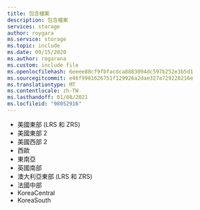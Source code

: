 ```yaml
---
title: 包含檔案
description: 包含檔案
services: storage
author: roygara
ms.service: storage
ms.topic: include
ms.date: 09/15/2020
ms.author: rogarana
ms.custom: include file
ms.openlocfilehash: 6eeee88cf9fbfacdca8883094dc597b252e3b5d1
ms.sourcegitcommit: e46f9981626751f129926a2dae327a729228216e
ms.translationtype: MT
ms.contentlocale: zh-TW
ms.lasthandoff: 01/08/2021
ms.locfileid: "98052916"
---
```

- 美國東部 (LRS 和 ZRS) 
- 美國東部 2
- 美國西部 2
- 西歐
- 東南亞
- 英國南部
- 澳大利亞東部 (LRS 和 ZRS) 
- 法國中部
- KoreaCentral
- KoreaSouth

